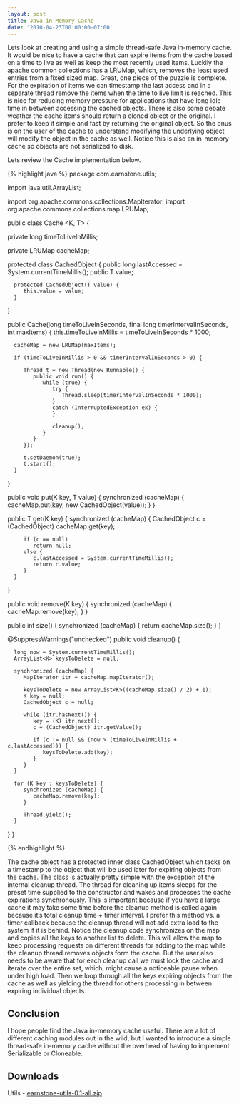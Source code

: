 ```yaml
---
layout: post
title: Java in Memory Cache
date: '2010-04-23T00:00:00-07:00'
---
```


Lets look at creating and using a simple thread-safe Java in-memory cache. It 
would be nice to have a cache that can expire items from the cache based on a 
time to live as well as keep the most recently used items. Luckily the apache 
common collections has a LRUMap, which, removes the least used entries from a 
fixed sized map. Great, one piece of the puzzle is complete. For the expiration 
of items we can timestamp the last access and in a separate thread remove the 
items when the time to live limit is reached. This is nice for reducing memory 
pressure for applications that have long idle time in between accessing the 
cached objects. There is also some debate weather the cache items should return 
a cloned object or the original. I prefer to keep it simple and fast by 
returning the original object. So the onus is on the user of the cache to 
understand modifying the underlying object will modify the object in the cache 
as well. Notice this is also an in-memory cache so objects are not serialized 
to disk.

Lets review the Cache implementation below.

{% highlight java %}
package com.earnstone.utils;

import java.util.ArrayList;

import org.apache.commons.collections.MapIterator;
import org.apache.commons.collections.map.LRUMap;

public class Cache <K, T> {

   private long timeToLiveInMillis;

   private LRUMap cacheMap;

   protected class CachedObject {
      public long lastAccessed = System.currentTimeMillis();
      public T value;

      protected CachedObject(T value) {
         this.value = value;
      }
   }

   public Cache(long timeToLiveInSeconds, final long timerIntervalInSeconds, 
     int maxItems) {
      this.timeToLiveInMillis = timeToLiveInSeconds * 1000;

      cacheMap = new LRUMap(maxItems);

      if (timeToLiveInMillis > 0 && timerIntervalInSeconds > 0) {

         Thread t = new Thread(new Runnable() {
            public void run() {
               while (true) {
                  try {
                     Thread.sleep(timerIntervalInSeconds * 1000);
                  }
                  catch (InterruptedException ex) {
                  }

                  cleanup();
               }
            }
         });

         t.setDaemon(true);
         t.start();
      }
   }

   public void put(K key, T value) {
      synchronized (cacheMap) {
         cacheMap.put(key, new CachedObject(value));
      }
   }

   public T get(K key) {
      synchronized (cacheMap) {
         CachedObject c = (CachedObject) cacheMap.get(key);

         if (c == null)
            return null;
         else {
            c.lastAccessed = System.currentTimeMillis();
            return c.value;
         }
      }
   }

   public void remove(K key) {
      synchronized (cacheMap) {
         cacheMap.remove(key);
      }
   }

   public int size() {
      synchronized (cacheMap) {
         return cacheMap.size();
      }
   }

   @SuppressWarnings("unchecked")
   public void cleanup() {

      long now = System.currentTimeMillis();
      ArrayList<K> keysToDelete = null;

      synchronized (cacheMap) {
         MapIterator itr = cacheMap.mapIterator();

         keysToDelete = new ArrayList<K>((cacheMap.size() / 2) + 1);
         K key = null;
         CachedObject c = null;

         while (itr.hasNext()) {
            key = (K) itr.next();
            c = (CachedObject) itr.getValue();

            if (c != null && (now > (timeToLiveInMillis + c.lastAccessed))) {
               keysToDelete.add(key);
            }
         }
      }

      for (K key : keysToDelete) {
         synchronized (cacheMap) {
            cacheMap.remove(key);
         }

         Thread.yield();
      }
   }
}

{% endhighlight %}

The cache object has a protected inner class CachedObject which tacks on a 
timestamp to the object that will be used later for expiring objects from the 
cache. The class is actually pretty simple with the exception of the internal 
cleanup thread. The thread for cleaning up items sleeps for the preset time 
supplied to the constructor and wakes and processes the cache expirations 
synchronously. This is important because if you have a large cache it may take 
some time before the cleanup method is called again because it’s total cleanup 
time + timer interval. I prefer this method vs. a timer callback because the 
cleanup thread will not add extra load to the system if it is behind. Notice 
the cleanup code synchronizes on the map and copies all the keys to another 
list to delete. This will allow the map to keep processing requests on 
different threads for adding to the map while the cleanup thread removes 
objects form the cache. But the user also needs to be aware that for each 
cleanup call we must lock the cache and iterate over the entire set, which, 
might cause a noticeable pause when under high load. Then we loop through all 
the keys expiring objects from the cache as well as yielding the thread for 
others processing in between expiring individual objects.

Conclusion
----------

I hope people find the Java in-memory cache useful. There are a lot of 
different caching modules out in the wild, but I wanted to introduce a simple 
thread-safe in-memory cache without the overhead of having to implement 
Serializable or Cloneable.

Downloads
---------
Utils - [earnstone-utils-0.1-all.zip](https://github.com/coreyhulen/blog/raw/master/earnstone-utils-0.1-all.zip)
